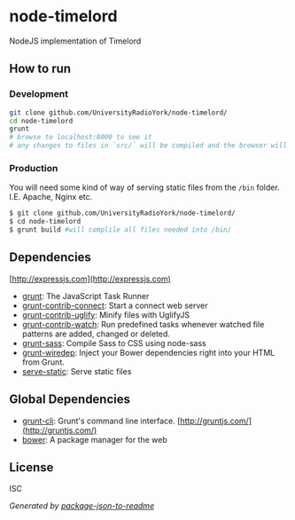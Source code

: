 # node-timelord 

NodeJS implementation of Timelord



## How to run

### Development

```sh
git clone github.com/UniversityRadioYork/node-timelord/
cd node-timelord
grunt
# browse to localhost:8000 to see it
# any changes to files in `src/` will be compiled and the browser will automatically reload 
```

### Production

You will need some kind of way of serving static files from the `/bin` folder. I.E. Apache, Nginx etc.

```sh
$ git clone github.com/UniversityRadioYork/node-timelord/
$ cd node-timelord
$ grunt build #will complile all files needed into /bin/
```

## Dependencies

[http://expressjs.com](http://expressjs.com)
- [grunt](https://github.com/gruntjs/grunt): The JavaScript Task Runner
- [grunt-contrib-connect](https://github.com/gruntjs/grunt-contrib-connect): Start a connect web server
- [grunt-contrib-uglify](https://github.com/gruntjs/grunt-contrib-uglify): Minify files with UglifyJS
- [grunt-contrib-watch](https://github.com/gruntjs/grunt-contrib-watch): Run predefined tasks whenever watched file patterns are added, changed or deleted.
- [grunt-sass](https://github.com/sindresorhus/grunt-sass): Compile Sass to CSS using node-sass
- [grunt-wiredep](https://github.com/stephenplusplus/grunt-wiredep): Inject your Bower dependencies right into your HTML from Grunt.
- [serve-static](https://github.com/expressjs/serve-static): Serve static files

## Global Dependencies

- [grunt-cli](https://github.com/gruntjs/grunt-cli): Grunt's command line interface. [http://gruntjs.com/](http://gruntjs.com/)
- [bower](http://bower.io/): A package manager for the web

## License

ISC

_Generated by [package-json-to-readme](https://github.com/zeke/package-json-to-readme)_
